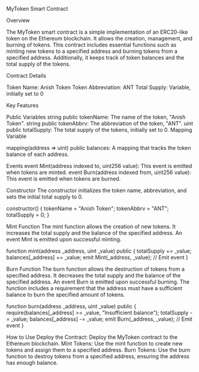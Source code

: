 MyToken Smart Contract

Overview

The MyToken smart contract is a simple implementation of an ERC20-like token on the Ethereum blockchain. It allows the creation, management, and burning of tokens. This contract includes essential functions such as minting new tokens to a specified address and burning tokens from a specified address. Additionally, it keeps track of token balances and the total supply of the tokens.

Contract Details

Token Name: Anish Token
Token Abbreviation: ANT
Total Supply: Variable, initially set to 0

Key Features

Public Variables
string public tokenName: The name of the token, "Anish Token".
string public tokenAbbrv: The abbreviation of the token, "ANT".
uint public totalSupply: The total supply of the tokens, initially set to 0.
Mapping Variable

mapping(address => uint) public balances: A mapping that tracks the token balance of each address.

Events
event Mint(address indexed to, uint256 value): This event is emitted when tokens are minted.
event Burn(address indexed from, uint256 value): This event is emitted when tokens are burned.

Constructor
The constructor initializes the token name, abbreviation, and sets the initial total supply to 0.


constructor() {
    tokenName = "Anish Token";
    tokenAbbrv = "ANT";
    totalSupply = 0;
}

Mint Function
The mint function allows the creation of new tokens. It increases the total supply and the balance of the specified address. An event Mint is emitted upon successful minting.



function mint(address _address, uint _value) public {
    totalSupply += _value;
    balances[_address] += _value;
    emit Mint(_address, _value); // Emit event
}

Burn Function
The burn function allows the destruction of tokens from a specified address. It decreases the total supply and the balance of the specified address. An event Burn is emitted upon successful burning. The function includes a requirement that the address must have a sufficient balance to burn the specified amount of tokens.


function burn(address _address, uint _value) public {
    require(balances[_address] >= _value, "Insufficient balance");
    totalSupply -= _value;
    balances[_address] -= _value;
    emit Burn(_address, _value); // Emit event
}

How to Use
Deploy the Contract: Deploy the MyToken contract to the Ethereum blockchain.
Mint Tokens: Use the mint function to create new tokens and assign them to a specified address.
Burn Tokens: Use the burn function to destroy tokens from a specified address, ensuring the address has enough balance.
